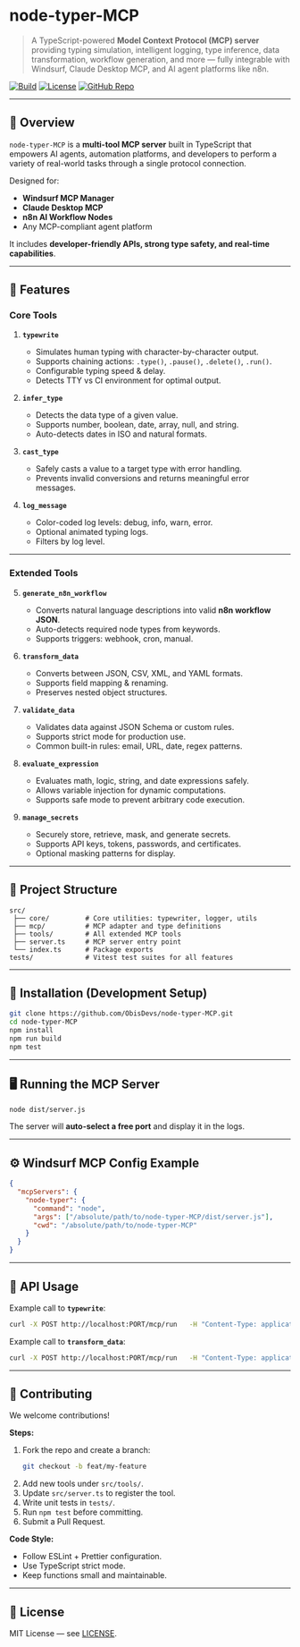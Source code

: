 # node-typer-MCP
> A TypeScript-powered **Model Context Protocol (MCP) server** providing typing simulation, intelligent logging, type inference, data transformation, workflow generation, and more — fully integrable with Windsurf, Claude Desktop MCP, and AI agent platforms like n8n.

[![Build](https://github.com/ObisDevs/node-typer-MCP/actions/workflows/ci.yml/badge.svg)](https://github.com/ObisDevs/node-typer-MCP/actions)
[![License](https://img.shields.io/github/license/ObisDevs/node-typer-MCP)](LICENSE)
[![GitHub Repo](https://img.shields.io/badge/repo-node--typer--MCP-blue)](https://github.com/ObisDevs/node-typer-MCP)

---

## 📌 Overview
`node-typer-MCP` is a **multi-tool MCP server** built in TypeScript that empowers AI agents, automation platforms, and developers to perform a variety of real-world tasks through a single protocol connection.

Designed for:
- **Windsurf MCP Manager**
- **Claude Desktop MCP**
- **n8n AI Workflow Nodes**
- Any MCP-compliant agent platform

It includes **developer-friendly APIs, strong type safety, and real-time capabilities**.

---

## 🚀 Features

### **Core Tools**
1. **`typewrite`**
   - Simulates human typing with character-by-character output.
   - Supports chaining actions: `.type()`, `.pause()`, `.delete()`, `.run()`.
   - Configurable typing speed & delay.
   - Detects TTY vs CI environment for optimal output.

2. **`infer_type`**
   - Detects the data type of a given value.
   - Supports number, boolean, date, array, null, and string.
   - Auto-detects dates in ISO and natural formats.

3. **`cast_type`**
   - Safely casts a value to a target type with error handling.
   - Prevents invalid conversions and returns meaningful error messages.

4. **`log_message`**
   - Color-coded log levels: debug, info, warn, error.
   - Optional animated typing logs.
   - Filters by log level.

---

### **Extended Tools**
5. **`generate_n8n_workflow`**
   - Converts natural language descriptions into valid **n8n workflow JSON**.
   - Auto-detects required node types from keywords.
   - Supports triggers: webhook, cron, manual.

6. **`transform_data`**
   - Converts between JSON, CSV, XML, and YAML formats.
   - Supports field mapping & renaming.
   - Preserves nested object structures.

7. **`validate_data`**
   - Validates data against JSON Schema or custom rules.
   - Supports strict mode for production use.
   - Common built-in rules: email, URL, date, regex patterns.

8. **`evaluate_expression`**
   - Evaluates math, logic, string, and date expressions safely.
   - Allows variable injection for dynamic computations.
   - Supports safe mode to prevent arbitrary code execution.

9. **`manage_secrets`**
   - Securely store, retrieve, mask, and generate secrets.
   - Supports API keys, tokens, passwords, and certificates.
   - Optional masking patterns for display.

---

## 📂 Project Structure
```
src/
 ├── core/         # Core utilities: typewriter, logger, utils
 ├── mcp/          # MCP adapter and type definitions
 ├── tools/        # All extended MCP tools
 ├── server.ts     # MCP server entry point
 └── index.ts      # Package exports
tests/             # Vitest test suites for all features
```

---

## 🔧 Installation (Development Setup)
```bash
git clone https://github.com/ObisDevs/node-typer-MCP.git
cd node-typer-MCP
npm install
npm run build
npm test
```

---

## 🖥 Running the MCP Server
```bash
node dist/server.js
```
The server will **auto-select a free port** and display it in the logs.

---

## ⚙ Windsurf MCP Config Example
```json
{
  "mcpServers": {
    "node-typer": {
      "command": "node",
      "args": ["/absolute/path/to/node-typer-MCP/dist/server.js"],
      "cwd": "/absolute/path/to/node-typer-MCP"
    }
  }
}
```

---

## 📡 API Usage
Example call to **`typewrite`**:
```bash
curl -X POST http://localhost:PORT/mcp/run   -H "Content-Type: application/json"   -d '{"action": "typewrite", "params": {"text": "Hello World", "speed": 50}}'
```

Example call to **`transform_data`**:
```bash
curl -X POST http://localhost:PORT/mcp/run   -H "Content-Type: application/json"   -d '{"action": "transform_data", "params": {"data": {"hello":"world"}, "from_format": "json", "to_format": "yaml"}}'
```

---

## 🤝 Contributing
We welcome contributions!

**Steps:**
1. Fork the repo and create a branch:  
   ```bash
   git checkout -b feat/my-feature
   ```
2. Add new tools under `src/tools/`.
3. Update `src/server.ts` to register the tool.
4. Write unit tests in `tests/`.
5. Run `npm test` before committing.
6. Submit a Pull Request.

**Code Style:**
- Follow ESLint + Prettier configuration.
- Use TypeScript strict mode.
- Keep functions small and maintainable.

---

## 📜 License
MIT License — see [LICENSE](LICENSE).
